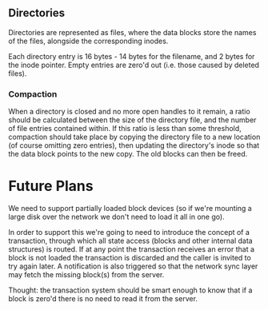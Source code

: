 ## Directories

Directories are represented as files, where the data blocks store the
names of the files, alongside the corresponding inodes.

Each directory entry is 16 bytes - 14 bytes for the filename, and 2 bytes
for the inode pointer. Empty entries are zero'd out (i.e. those caused by
deleted files).

### Compaction

When a directory is closed and no more open handles to it remain, a ratio
should be calculated between the size of the directory file, and the number
of file entries contained within. If this ratio is less than some threshold,
compaction should take place by copying the directory file to a new location
(of course omitting zero entries), then updating the directory's inode so that
the data block points to the new copy. The old blocks can then be freed.

# Future Plans

We need to support partially loaded block devices (so if we're mounting a
large disk over the network we don't need to load it all in one go).

In order to support this we're going to need to introduce the concept of
a transaction, through which all state access (blocks and other internal
data structures) is routed. If at any point the transaction receives an
error that a block is not loaded the transaction is discarded and the
caller is invited to try again later. A notification is also triggered
so that the network sync layer may fetch the missing block(s) from the
server.

Thought: the transaction system should be smart enough to know that if
a block is zero'd there is no need to read it from the server.